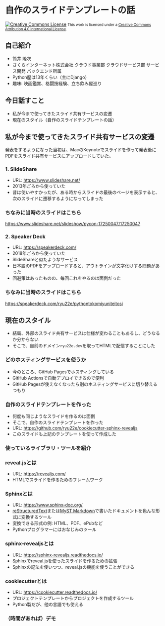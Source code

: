 # 自作のスライドテンプレートの話

<a rel="license" href="http://creativecommons.org/licenses/by/4.0/"><img alt="Creative Commons License" style="border-width:0" src="https://i.creativecommons.org/l/by/4.0/88x31.png" /></a>
<small>This work is licensed under a <a rel="license" href="http://creativecommons.org/licenses/by/4.0/">Creative Commons Attribution 4.0 International License</a>.</small>

## 自己紹介

* 筒井 隆次
* さくらインターネット株式会社 クラウド事業部 クラウドサービス部 サービス開発 バックエンド所属
* Python歴は13年くらい（主にDjango）
* 趣味: 映画鑑賞、格闘技経験、立ち飲み屋巡り

## 今日話すこと

* 私が今まで使ってきたスライド共有サービスの変遷
* 現在のスタイル（自作のスライドテンプレートの話）

## 私が今まで使ってきたスライド共有サービスの変遷

発表をするようになった当初は、MacのKeynoteでスライドを作って発表後にPDFをスライド共有サービスにアップロードしていた。

### 1. SlideShare

* URL: <https://www.slideshare.net/>
* 2013年ごろから使っていた
* 昔は使いやすかったが、ある時からスライドの最後のページを表示すると、次のスライドに遷移するようになってしまった

### ちなみに当時のスライドはこちら

<https://www.slideshare.net/slideshow/pycon-17250047/17250047>

### 2. Speaker Deck

* URL: <https://speakerdeck.com/>
* 2018年ごろから使っていた
* SlideShareと似たようなサービス
* 日本語のPDFをアップロードすると、アウトラインが文字化けする問題があった
* 回避策はあったものの、毎回これをやるのは面倒だった

### ちなみに当時のスライドはこちら

<https://speakerdeck.com/ryu22e/pythontokomiyuniteitosi>

## 現在のスタイル

* 結局、外部のスライド共有サービスは仕様が変わることもあるし、どうなるか分からない
* そこで、自前のドメイン`ryu22e.dev`を取ってHTMLで配信することにした

### どのホスティングサービスを使うか

* 今のところ、GitHub Pagesでホスティングしている
* GitHub Actionsで自動デプロイできるので便利
* GitHub Pagesが使えなくなったら別のホスティングサービスに切り替えるつもり

### 自作のスライドテンプレートを作った

* 何度も同じようなスライドを作るのは面倒
* そこで、自作のスライドテンプレートを作った
* URL: <https://github.com/ryu22e/cookiecutter-sphinx-revealjs>
* このスライドも上記のテンプレートを使って作成した

### 使っているライブラリ・ツールを紹介

### reveal.jsとは

* URL: <https://revealjs.com/>
* HTMLでスライドを作るためのフレームワーク

### Sphinxとは

* URL: <https://www.sphinx-doc.org/>
* [reStructuredText](https://www.sphinx-doc.org/ja/master/usage/restructuredtext/basics.html#rst-primer)または[MyST Markdown](https://www.sphinx-doc.org/ja/master/usage/markdown.html#markdown)で書いたドキュメントを色んな形式に変換するツール
* 変換できる形式の例: HTML、PDF、ePubなど
* Pythonプログラマーにはおなじみのツール

### sphinx-revealjsとは

* URL: <https://sphinx-revealjs.readthedocs.io/>
* Sphinxでreveal.jsを使ったスライドを作るための拡張
* Sphinxの記法を使いつつ、reveal.jsの機能を使うことができる

### cookiecutterとは

* URL: <https://cookiecutter.readthedocs.io/>
* プロジェクトテンプレートからプロジェクトを作成するツール
* Python製だが、他の言語でも使える

### （時間があれば）デモ

```{video}  _static/mp4/demo.mp4
```
